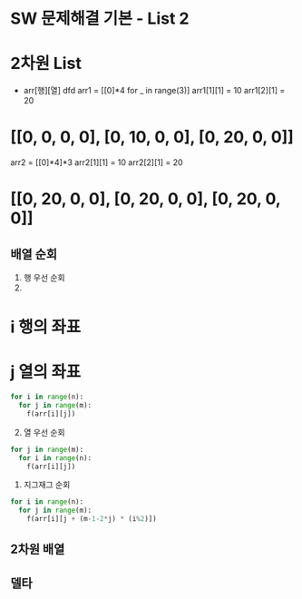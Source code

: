 # SW 문제해결 기본 - List 2
# 2차원 List
- arr[행][열]
        dfd
arr1 = [[0]*4 for _ in range(3)]
arr1[1][1] = 10
arr1[2][1] = 20
# [[0, 0, 0, 0], [0, 10, 0, 0], [0, 20, 0, 0]]
arr2 = [[0]*4]*3
arr2[1][1] = 10
arr2[2][1] = 20
# [[0, 20, 0, 0], [0, 20, 0, 0], [0, 20, 0, 0]]


## 배열 순회
1. 행 우선 순회
2. 

# i 행의 좌표
# j 열의 좌표
```python
for i in range(n):
  for j in range(m):
    f(arr[i][j])
```
2. 열 우선 순회
```python
for j in range(m):
  for i in range(n):
    f(arr[i][j])
```
1. 지그재그 순회
```python
for i in range(n):
  for j in range(m):
    f(arr[i][j + (m-1-2*j) * (i%2)])
```
## 2차원 배열

## 델타

